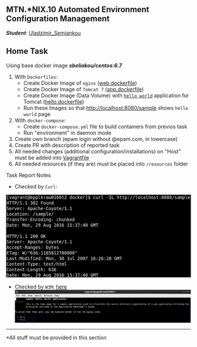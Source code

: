 MTN.*NIX.10 Automated Environment Configuration Management
---

***Student***: [Uladzimir_Semiankou](https://upsa.epam.com/workload/employeeView.do?employeeId=4060741400038669535#emplTab=general)

Home Task
---

Using base docker image ***sbeliakou/centos:6.7***

1. With ```Dockerfiles```:
    - Create Docker Image of ```nginx``` ([web.dockerfile](/web.dockerfile))
    - Create Docker Image of ```Tomcat 7``` ([app.dockerfile](/app.dockerfile))
    - Create Docker Image (Data Volume) with [```hello world```](/resources/sample.war) application for Tomcat ([hello.dockerfile](/hello.dockerfile))
    - Run these Images so that [http://localhost:8080/sample](./README.md#here) shows ```hello world``` page
2. With ```docker-compose```:
    - Create ```docker-compose.yml``` file to build containers from previos task
    - Run "environment" in daemon mode
3. Create own branch (epam login without @epam.com, in lowercase)
4. Create PR with description of reported task
5. All needed changes (additional configuration/installations) on "Host" must be added into [Vagrantfile](/Vagrantfile)
6. All needed resources (if they are) must be placed into ```/resources``` folder

Task Report Notes

- Checked by ```Curl```:

![myimage-alt-tag](/sample.png)

- Checked by ```W3M```:
[here](#here)
![myimage-alt-tag](/w3m.png)


---
*All stuff must be provided in this section
